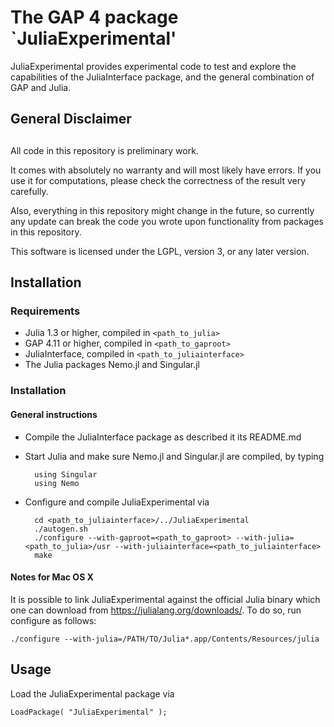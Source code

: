 # The GAP 4 package `JuliaExperimental'

JuliaExperimental provides experimental code to test and explore the
capabilities of the JuliaInterface package, and the general combination of
GAP and Julia.

## General Disclaimer
## 
All code in this repository is preliminary work.

It comes with absolutely no warranty and will most likely have errors. If you
use it for computations, please check the correctness of the result very
carefully.

Also, everything in this repository might change in the future, so currently
any update can break the code you wrote upon functionality from packages in
this repository.

This software is licensed under the LGPL, version 3, or any later version.

## Installation

### Requirements

- Julia 1.3 or higher, compiled in `<path_to_julia>`
- GAP 4.11 or higher, compiled in `<path_to_gaproot>`
- JuliaInterface, compiled in `<path_to_juliainterface>`
- The Julia packages Nemo.jl and Singular.jl

### Installation

#### General instructions

- Compile the JuliaInterface package as described it its README.md
- Start Julia and make sure Nemo.jl and Singular.jl are compiled, by typing

        using Singular
        using Nemo

- Configure and compile JuliaExperimental via

        cd <path_to_juliainterface>/../JuliaExperimental
        ./autogen.sh
        ./configure --with-gaproot=<path_to_gaproot> --with-julia=<path_to_julia>/usr --with-juliainterface=<path_to_juliainterface>
        make

#### Notes for Mac OS X

It is possible to link JuliaExperimental against the official Julia binary
which one can download from <https://julialang.org/downloads/>.
To do so, run configure as follows:

    ./configure --with-julia=/PATH/TO/Julia*.app/Contents/Resources/julia

## Usage

Load the JuliaExperimental package via

    LoadPackage( "JuliaExperimental" );

